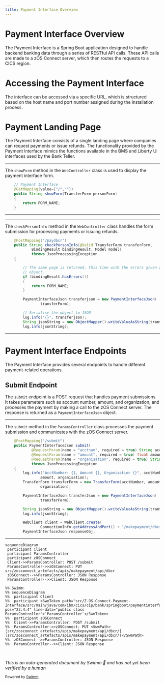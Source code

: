 ```yaml
---
title: Payment Interface Overview
---
```

# Payment Interface Overview

The Payment Interface is a Spring Boot application designed to handle backend banking data through a series of RESTful API calls. These API calls are made to a zOS Connect server, which then routes the requests to a CICS region.

# Accessing the Payment Interface

The interface can be accessed via a specific URL, which is structured based on the host name and port number assigned during the installation process.

# Payment Landing Page

The Payment Interface consists of a single landing page where companies can request payments or issue refunds. The functionality provided by the Payment Interface mimics the functions available in the BMS and Liberty UI interfaces used by the Bank Teller.

<SwmSnippet path="/src/Z-OS-Connect-Payment-Interface/src/main/java/com/ibm/cics/cip/bank/springboot/paymentinterface/controllers/WebController.java" line="50">

---

The <SwmToken path="src/Z-OS-Connect-Payment-Interface/src/main/java/com/ibm/cics/cip/bank/springboot/paymentinterface/controllers/WebController.java" pos="52:5:5" line-data="	public String showForm(TransferForm personForm)">`showForm`</SwmToken> method in the <SwmToken path="src/Z-OS-Connect-Payment-Interface/src/main/java/com/ibm/cics/cip/bank/springboot/paymentinterface/controllers/WebController.java" pos="34:4:4" line-data="public class WebController implements WebMvcConfigurer">`WebController`</SwmToken> class is used to display the payment interface form.

```java
	// Payment Interface
	@GetMapping(value={"/",""})
	public String showForm(TransferForm personForm)
	{
		return FORM_NAME;
	}
```

---

</SwmSnippet>

<SwmSnippet path="/src/Z-OS-Connect-Payment-Interface/src/main/java/com/ibm/cics/cip/bank/springboot/paymentinterface/controllers/WebController.java" line="58">

---

The <SwmToken path="src/Z-OS-Connect-Payment-Interface/src/main/java/com/ibm/cics/cip/bank/springboot/paymentinterface/controllers/WebController.java" pos="59:5:5" line-data="	public String checkPersonInfo(@Valid TransferForm transferForm,">`checkPersonInfo`</SwmToken> method in the <SwmToken path="src/Z-OS-Connect-Payment-Interface/src/main/java/com/ibm/cics/cip/bank/springboot/paymentinterface/controllers/WebController.java" pos="34:4:4" line-data="public class WebController implements WebMvcConfigurer">`WebController`</SwmToken> class handles the form submission for processing payments or issuing refunds.

```java
	@PostMapping("/paydbcr")
	public String checkPersonInfo(@Valid TransferForm transferForm,
			BindingResult bindingResult, Model model)
			throws JsonProcessingException
	{

		// The same page is returned, this time with the errors given as an
		// object.
		if (bindingResult.hasErrors())
		{
			return FORM_NAME;
		}

		PaymentInterfaceJson transferjson = new PaymentInterfaceJson(
				transferForm);

		// Serialise the object to JSON
		log.info("{}", transferjson);
		String jsonString = new ObjectMapper().writeValueAsString(transferjson);
		log.info(jsonString);
```

---

</SwmSnippet>

# Payment Interface Endpoints

The Payment Interface provides several endpoints to handle different payment-related operations.

## Submit Endpoint

The <SwmToken path="src/Z-OS-Connect-Payment-Interface/src/main/java/com/ibm/cics/cip/bank/springboot/paymentinterface/controllers/ParamsController.java" pos="35:6:6" line-data="	@PostMapping(&quot;/submit&quot;)">`submit`</SwmToken> endpoint is a POST request that handles payment submissions. It takes parameters such as account number, amount, and organization, and processes the payment by making a call to the zOS Connect server. The response is returned as a <SwmToken path="src/Z-OS-Connect-Payment-Interface/src/main/java/com/ibm/cics/cip/bank/springboot/paymentinterface/controllers/WebController.java" pos="71:1:1" line-data="		PaymentInterfaceJson transferjson = new PaymentInterfaceJson(">`PaymentInterfaceJson`</SwmToken> object.

<SwmSnippet path="/src/Z-OS-Connect-Payment-Interface/src/main/java/com/ibm/cics/cip/bank/springboot/paymentinterface/controllers/ParamsController.java" line="35">

---

The <SwmToken path="src/Z-OS-Connect-Payment-Interface/src/main/java/com/ibm/cics/cip/bank/springboot/paymentinterface/controllers/ParamsController.java" pos="35:6:6" line-data="	@PostMapping(&quot;/submit&quot;)">`submit`</SwmToken> method in the <SwmToken path="src/Z-OS-Connect-Payment-Interface/src/main/java/com/ibm/cics/cip/bank/springboot/paymentinterface/controllers/ParamsController.java" pos="23:4:4" line-data="public class ParamsController">`ParamsController`</SwmToken> class processes the payment submission and communicates with the zOS Connect server.

```java
	@PostMapping("/submit")
	public PaymentInterfaceJson submit(
			@RequestParam(name = "acctnum", required = true) String acctNumber,
			@RequestParam(name = "amount", required = true) float amount,
			@RequestParam(name = "organisation", required = true) String organisation)
			throws JsonProcessingException
	{
		log.info("AcctNumber: {}, Amount {}, Organisation {}", acctNumber,
				amount, organisation);
		TransferForm transferForm = new TransferForm(acctNumber, amount,
				organisation);

		PaymentInterfaceJson transferJson = new PaymentInterfaceJson(
				transferForm);

		String jsonString = new ObjectMapper().writeValueAsString(transferJson);
		log.info(jsonString);

		WebClient client = WebClient.create(
				ConnectionInfo.getAddressAndPort() + "/makepayment/dbcr");
		PaymentInterfaceJson responseObj;
```

---

</SwmSnippet>

```mermaid
sequenceDiagram
 participant Client
 participant ParamsController
 participant zOSConnect
 Client->>ParamsController: POST /submit
 ParamsController->>zOSConnect: PUT src/zosconnect_artefacts/apis/makepayment/api/dbcr
 zOSConnect-->>ParamsController: JSON Response
 ParamsController-->>Client: JSON Response

%% Swimm:
%% sequenceDiagram
%%  participant Client
%%  participant <SwmToken path="src/Z-OS-Connect-Payment-Interface/src/main/java/com/ibm/cics/cip/bank/springboot/paymentinterface/controllers/ParamsController.java" pos="23:4:4" line-data="public class ParamsController">`ParamsController`</SwmToken>
%%  participant zOSConnect
%%  Client->>ParamsController: POST /submit
%%  ParamsController->>zOSConnect: PUT <SwmPath>[src/zosconnect_artefacts/apis/makepayment/api/dbcr/](src/zosconnect_artefacts/apis/makepayment/api/dbcr/)</SwmPath>
%%  zOSConnect-->>ParamsController: JSON Response
%%  ParamsController-->>Client: JSON Response
```

&nbsp;

*This is an auto-generated document by Swimm 🌊 and has not yet been verified by a human*

<SwmMeta version="3.0.0" repo-id="Z2l0aHViJTNBJTNBY2ljcy1iYW5raW5nLXNhbXBsZS1hcHBsaWNhdGlvbi1jYnNhLUlCTS1EZW1vJTNBJTNBU3dpbW0tRGVtbw==" repo-name="cics-banking-sample-application-cbsa-IBM-Demo"><sup>Powered by [Swimm](/)</sup></SwmMeta>
